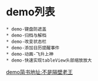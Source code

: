 
# demo列表
    * demo-键盘防遮盖
    * demo-归档与解档
    * demo-改变状态栏
    * demo-添加日历提醒事件
    * demo-动画-飞升上神
    * demo-快速实现tableView头部缩放放大
[demo简书地址:不是隔壁老王](http://www.jianshu.com/u/eaf33d493a1d)
        


